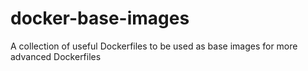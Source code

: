 # docker-base-images
A collection of useful Dockerfiles to be used as base images for more advanced Dockerfiles
